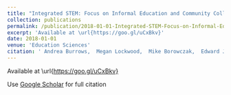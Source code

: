 ```yaml
---
title: "Integrated STEM: Focus on Informal Education and Community Collaboration through Engineering"
collection: publications
permalink: /publication/2018-01-01-Integrated-STEM-Focus-on-Informal-Education-and-Community-Collaboration-through-Engineering
excerpt: 'Available at \url{https://goo.gl/uCxBkv}'
date: 2018-01-01
venue: 'Education Sciences'
citation: ' Andrea Burrows,  Megan Lockwood,  Mike Borowczak,  Edward Janak,  Brian Barber, **Integrated STEM: Focus on Informal Education and Community Collaboration through Engineering**. Education Sciences, 2018.'
---
```

Available at \url{https://goo.gl/uCxBkv}

Use [Google Scholar](https://scholar.google.com/scholar?q=Integrated+STEM:+Focus+on+Informal+Education+and+Community+Collaboration+through+Engineering) for full citation